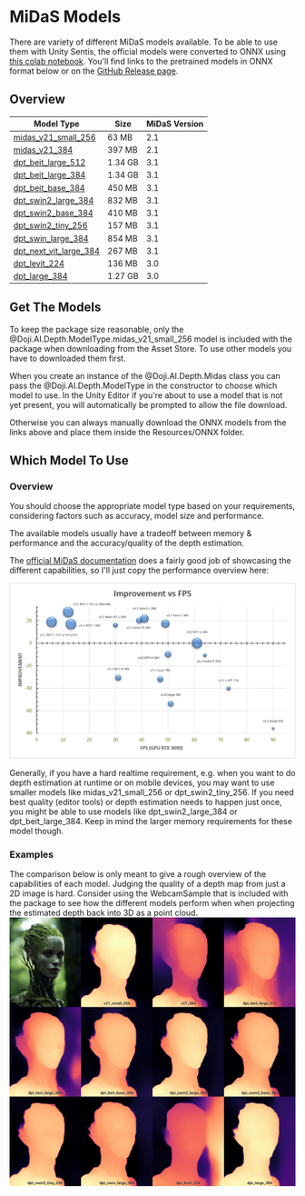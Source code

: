 # MiDaS Models

There are variety of different MiDaS models available. To be able to use them with Unity Sentis, the official models were converted to ONNX using [this colab notebook][colab]. You'll find links to the pretrained models in ONNX format below or on the [GitHub Release page][gh_release].


## Overview

| Model Type                    | Size     | MiDaS Version   |
|-------------------------------|----------|-----------------|
| [midas_v21_small_256][1]      | 63 MB    | 2.1             |
| [midas_v21_384][2]            | 397 MB   | 2.1             |
| [dpt_beit_large_512][3]       | 1.34 GB  | 3.1             |
| [dpt_beit_large_384][4]       | 1.34 GB  | 3.1             |
| [dpt_beit_base_384][5]        | 450 MB   | 3.1             |
| [dpt_swin2_large_384][6]      | 832 MB   | 3.1             |
| [dpt_swin2_base_384][7]       | 410 MB   | 3.1             |
| [dpt_swin2_tiny_256][8]       | 157 MB   | 3.1             |
| [dpt_swin_large_384][9]       | 854 MB   | 3.1             |
| [dpt_next_vit_large_384][10]  | 267 MB   | 3.1             |
| [dpt_levit_224][11]           | 136 MB   | 3.0             |
| [dpt_large_384][12]           | 1.27 GB  | 3.0             |


## Get The Models

To keep the package size reasonable, only the @Doji.AI.Depth.ModelType.midas_v21_small_256 model is included with the package when downloading from the Asset Store. To use other models you have to downloaded them first.

When you create an instance of the @Doji.AI.Depth.Midas class you can pass the @Doji.AI.Depth.ModelType in the constructor to choose which model to use. In the Unity Editor if you're about to use a model that is not yet present, you will automatically be prompted to allow the file download.

Otherwise you can always manually download the ONNX models from the links above and place them inside the Resources/ONNX folder.


## Which Model To Use

### Overview

You should choose the appropriate model type based on your requirements, considering factors such as accuracy, model size and performance.

The available models usually have a tradeoff between memory & performance and the accuracy/quality of the depth estimation.

The [official MiDaS documentation][docs_official] does a fairly good job of showcasing the different capabilities, so I'll just copy the performance overview here:

![overview](../images/overview.webp)

Generally, if you have a hard realtime requirement, e.g. when you want to do depth estimation at runtime or on mobile devices, you may want to use smaller models like midas_v21_small_256 or dpt_swin2_tiny_256. If you need best quality (editor tools) or depth estimation needs to happen just once, you might be able to use models like dpt_swin2_large_384 or dpt_beit_large_384. Keep in mind the larger memory requirements for these model though.

### Examples

The comparison below is only meant to give a rough overview of the capabilities of each model.
Judging the quality of a depth map from just a 2D image is hard. Consider using the WebcamSample that is included with the package to see how the different models perform when when projecting the estimated depth back into 3D as a point cloud.
![samples](../images/model_samples.webp)

[colab]: https://github.com/julienkay/com.doji.midas/blob/master/tools/MiDaS_ONNX_Export.ipynb
[gh_release]: https://github.com/julienkay/com.doji.midas/releases/tag/v1.0.0
[docs_official]: https://github.com/isl-org/MiDaS
[1]: https://github.com/julienkay/com.doji.midas/releases/download/v1.0.0/midas_v21_small_256.onnx
[2]: https://github.com/julienkay/com.doji.midas/releases/download/v1.0.0/midas_v21_384.onnx
[3]: https://github.com/julienkay/com.doji.midas/releases/download/v1.0.0/dpt_beit_large_512.onnx
[4]: https://github.com/julienkay/com.doji.midas/releases/download/v1.0.0/dpt_beit_large_384.onnx
[5]: https://github.com/julienkay/com.doji.midas/releases/download/v1.0.0/dpt_beit_base_384.onnx
[6]: https://github.com/julienkay/com.doji.midas/releases/download/v1.0.0/dpt_swin2_large_384.onnx
[7]: https://github.com/julienkay/com.doji.midas/releases/download/v1.0.0/dpt_swin2_base_384.onnx
[8]: https://github.com/julienkay/com.doji.midas/releases/download/v1.0.0/dpt_swin2_tiny_256.onnx
[9]: https://github.com/julienkay/com.doji.midas/releases/download/v1.0.0/dpt_swin_large_384.onnx
[10]: https://github.com/julienkay/com.doji.midas/releases/download/v1.0.0/dpt_next_vit_large_384.onnx
[11]: https://github.com/julienkay/com.doji.midas/releases/download/v1.0.0/dpt_levit_224.onnx
[12]: https://github.com/julienkay/com.doji.midas/releases/download/v1.0.0/dpt_large_384.onnx